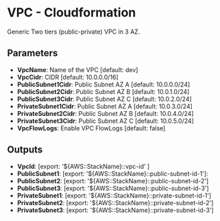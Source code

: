 # VPC - Cloudformation

Generic Two tiers (public-private) VPC in 3 AZ.

## Parameters

- **VpcName**: Name of the VPC [default: dev]
- **VpcCidr**: CIDR [default: 10.0.0.0/16]
- **PublicSubnet1Cidr**: Public Subnet AZ A [default: 10.0.0.0/24]
- **PublicSubnet2Cidr**: Public Subnet AZ B [default: 10.0.1.0/24]
- **PublicSubnet3Cidr**: Public Subnet AZ C [default: 10.0.2.0/24]
- **PrivateSubnet1Cidr**: Public Subnet AZ A [default: 10.0.3.0/24]
- **PrivateSubnet2Cidr**: Public Subnet AZ B [default: 10.0.4.0/24]
- **PrivateSubnet3Cidr**: Public Subnet AZ C [default: 10.0.5.0/24]
- **VpcFlowLogs**: Enable VPC FlowLogs [default: false]

## Outputs

- **VpcId**: [export: '${AWS::StackName}::vpc-id' ]
- **PublicSubnet1**: [export: '${AWS::StackName}::public-subnet-id-1']:
- **PublicSubnet2**: [export: '${AWS::StackName}::public-subnet-id-2']
- **PublicSubnet3**: [export: '${AWS::StackName}::public-subnet-id-3']
- **PrivateSubnet1**: [export: '${AWS::StackName}::private-subnet-id-1']
- **PrivateSubnet2**: [export: '${AWS::StackName}::private-subnet-id-2']
- **PrivateSubnet3**: [export: '${AWS::StackName}::private-subnet-id-3']
